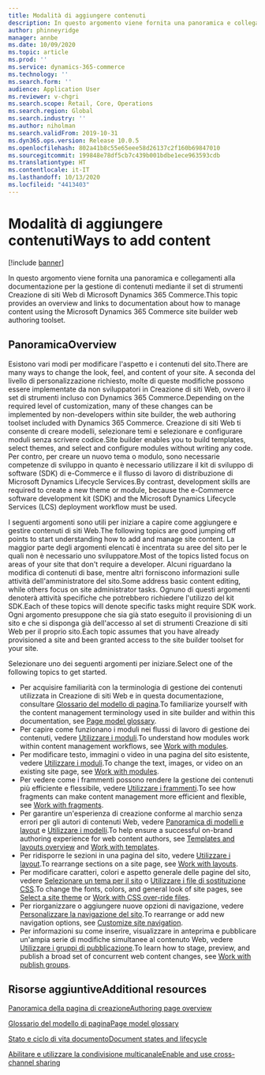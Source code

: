 ```yaml
---
title: Modalità di aggiungere contenuti
description: In questo argomento viene fornita una panoramica e collegamenti alla documentazione per la gestione di contenuti mediante il set di strumenti Creazione di siti Web di Microsoft Dynamics 365 Commerce.
author: phinneyridge
manager: annbe
ms.date: 10/09/2020
ms.topic: article
ms.prod: ''
ms.service: dynamics-365-commerce
ms.technology: ''
ms.search.form: ''
audience: Application User
ms.reviewer: v-chgri
ms.search.scope: Retail, Core, Operations
ms.search.region: Global
ms.search.industry: ''
ms.author: niholman
ms.search.validFrom: 2019-10-31
ms.dyn365.ops.version: Release 10.0.5
ms.openlocfilehash: 802a41b8c55e65eee58d26137c2f160b69847010
ms.sourcegitcommit: 199848e78df5cb7c439b001bdbe1ece963593cdb
ms.translationtype: HT
ms.contentlocale: it-IT
ms.lasthandoff: 10/13/2020
ms.locfileid: "4413403"
---
```

# <a name="ways-to-add-content"></a><span data-ttu-id="7d7f6-103">Modalità di aggiungere contenuti</span><span class="sxs-lookup"><span data-stu-id="7d7f6-103">Ways to add content</span></span>

[!include [banner](includes/banner.md)]

<span data-ttu-id="7d7f6-104">In questo argomento viene fornita una panoramica e collegamenti alla documentazione per la gestione di contenuti mediante il set di strumenti Creazione di siti Web di Microsoft Dynamics 365 Commerce.</span><span class="sxs-lookup"><span data-stu-id="7d7f6-104">This topic provides an overview and links to documentation about how to manage content using the Microsoft Dynamics 365 Commerce site builder web authoring toolset.</span></span>

## <a name="overview"></a><span data-ttu-id="7d7f6-105">Panoramica</span><span class="sxs-lookup"><span data-stu-id="7d7f6-105">Overview</span></span>

<span data-ttu-id="7d7f6-106">Esistono vari modi per modificare l'aspetto e i contenuti del sito.</span><span class="sxs-lookup"><span data-stu-id="7d7f6-106">There are many ways to change the look, feel, and content of your site.</span></span> <span data-ttu-id="7d7f6-107">A seconda del livello di personalizzazione richiesto, molte di queste modifiche possono essere implementate da non sviluppatori in Creazione di siti Web, ovvero il set di strumenti incluso con Dynamics 365 Commerce.</span><span class="sxs-lookup"><span data-stu-id="7d7f6-107">Depending on the required level of customization, many of these changes can be implemented by non-developers within site builder, the web authoring toolset included with Dynamics 365 Commerce.</span></span> <span data-ttu-id="7d7f6-108">Creazione di siti Web ti consente di creare modelli, selezionare temi e selezionare e configurare moduli senza scrivere codice.</span><span class="sxs-lookup"><span data-stu-id="7d7f6-108">Site builder enables you to build templates, select themes, and select and configure modules without writing any code.</span></span> <span data-ttu-id="7d7f6-109">Per contro, per creare un nuovo tema o modulo, sono necessarie competenze di sviluppo in quanto è necessario utilizzare il kit di sviluppo di software (SDK) di e-Commerce e il flusso di lavoro di distribuzione di Microsoft Dynamics Lifecycle Services.</span><span class="sxs-lookup"><span data-stu-id="7d7f6-109">By contrast, development skills are required to create a new theme or module, because the e-Commerce software development kit (SDK) and the Microsoft Dynamics Lifecycle Services (LCS) deployment workflow must be used.</span></span>

<span data-ttu-id="7d7f6-110">I seguenti argomenti sono utili per iniziare a capire come aggiungere e gestire contenuti di siti Web.</span><span class="sxs-lookup"><span data-stu-id="7d7f6-110">The following topics are good jumping off points to start understanding how to add and manage site content.</span></span> <span data-ttu-id="7d7f6-111">La maggior parte degli argomenti elencati è incentrata su aree del sito per le quali non è necessario uno sviluppatore.</span><span class="sxs-lookup"><span data-stu-id="7d7f6-111">Most of the topics listed focus on areas of your site that don't require a developer.</span></span> <span data-ttu-id="7d7f6-112">Alcuni riguardano la modifica di contenuti di base, mentre altri forniscono informazioni sulle attività dell'amministratore del sito.</span><span class="sxs-lookup"><span data-stu-id="7d7f6-112">Some address basic content editing, while others focus on site administrator tasks.</span></span> <span data-ttu-id="7d7f6-113">Ognuno di questi argomenti denoterà attività specifiche che potrebbero richiedere l'utilizzo del kit SDK.</span><span class="sxs-lookup"><span data-stu-id="7d7f6-113">Each of these topics will denote specific tasks might require SDK work.</span></span> <span data-ttu-id="7d7f6-114">Ogni argomento presuppone che sia già stato eseguito il provisioning di un sito e che si disponga già dell'accesso al set di strumenti Creazione di siti Web per il proprio sito.</span><span class="sxs-lookup"><span data-stu-id="7d7f6-114">Each topic assumes that you have already provisioned a site and been granted access to the site builder toolset for your site.</span></span>

<span data-ttu-id="7d7f6-115">Selezionare uno dei seguenti argomenti per iniziare.</span><span class="sxs-lookup"><span data-stu-id="7d7f6-115">Select one of the following topics to get started.</span></span>

- <span data-ttu-id="7d7f6-116">Per acquisire familiarità con la terminologia di gestione dei contenuti utilizzata in Creazione di siti Web e in questa documentazione, consultare [Glossario del modello di pagina](page-elements-overview.md).</span><span class="sxs-lookup"><span data-stu-id="7d7f6-116">To familiarize yourself with the content management terminology used in site builder and within this documentation, see [Page model glossary](page-elements-overview.md).</span></span>
- <span data-ttu-id="7d7f6-117">Per capire come funzionano i moduli nei flussi di lavoro di gestione dei contenuti, vedere [Utilizzare i moduli](work-with-modules.md).</span><span class="sxs-lookup"><span data-stu-id="7d7f6-117">To understand how modules work within content management workflows, see [Work with modules](work-with-modules.md).</span></span>
- <span data-ttu-id="7d7f6-118">Per modificare testo, immagini o video in una pagina del sito esistente, vedere [Utilizzare i moduli](work-with-modules.md).</span><span class="sxs-lookup"><span data-stu-id="7d7f6-118">To change the text, images, or video on an existing site page, see [Work with modules](work-with-modules.md).</span></span>
- <span data-ttu-id="7d7f6-119">Per vedere come i frammenti possono rendere la gestione dei contenuti più efficiente e flessibile, vedere [Utilizzare i frammenti](work-with-fragments.md).</span><span class="sxs-lookup"><span data-stu-id="7d7f6-119">To see how fragments can make content management more efficient and flexible, see [Work with fragments](work-with-fragments.md).</span></span>
- <span data-ttu-id="7d7f6-120">Per garantire un'esperienza di creazione conforme al marchio senza errori per gli autori di contenuti Web, vedere [Panoramica di modelli e layout](templates-layouts-overview.md) e [Utilizzare i modelli](work-with-templates.md).</span><span class="sxs-lookup"><span data-stu-id="7d7f6-120">To help ensure a successful on-brand authoring experience for web content authors, see [Templates and layouts overview](templates-layouts-overview.md) and [Work with templates](work-with-templates.md).</span></span>
- <span data-ttu-id="7d7f6-121">Per ridisporre le sezioni in una pagina del sito, vedere [Utilizzare i layout](work-with-layouts.md).</span><span class="sxs-lookup"><span data-stu-id="7d7f6-121">To rearrange sections on a site page, see [Work with layouts](work-with-layouts.md).</span></span>
- <span data-ttu-id="7d7f6-122">Per modificare caratteri, colori e aspetto generale delle pagine del sito, vedere [Selezionare un tema per il sito](select-site-theme.md) o [Utilizzare i file di sostituzione CSS](css-override-files.md).</span><span class="sxs-lookup"><span data-stu-id="7d7f6-122">To change the fonts, colors, and general look of site pages, see [Select a site theme](select-site-theme.md) or [Work with CSS over-ride files](css-override-files.md).</span></span>
- <span data-ttu-id="7d7f6-123">Per riorganizzare o aggiungere nuove opzioni di navigazione, vedere [Personalizzare la navigazione del sito](customize-site-navigation.md).</span><span class="sxs-lookup"><span data-stu-id="7d7f6-123">To rearrange or add new navigation options, see [Customize site navigation](customize-site-navigation.md).</span></span>
- <span data-ttu-id="7d7f6-124">Per informazioni su come inserire, visualizzare in anteprima e pubblicare un'ampia serie di modifiche simultanee al contenuto Web, vedere [Utilizzare i gruppi di pubblicazione](publish-groups.md).</span><span class="sxs-lookup"><span data-stu-id="7d7f6-124">To learn how to stage, preview, and publish a broad set of concurrent web content changes, see [Work with publish groups](publish-groups.md).</span></span>

## <a name="additional-resources"></a><span data-ttu-id="7d7f6-125">Risorse aggiuntive</span><span class="sxs-lookup"><span data-stu-id="7d7f6-125">Additional resources</span></span>

[<span data-ttu-id="7d7f6-126">Panoramica della pagina di creazione</span><span class="sxs-lookup"><span data-stu-id="7d7f6-126">Authoring page overview</span></span>](authoring-home-overview.md)

[<span data-ttu-id="7d7f6-127">Glossario del modello di pagina</span><span class="sxs-lookup"><span data-stu-id="7d7f6-127">Page model glossary</span></span>](page-elements-overview.md)

[<span data-ttu-id="7d7f6-128">Stato e ciclo di vita documento</span><span class="sxs-lookup"><span data-stu-id="7d7f6-128">Document states and lifecycle</span></span>](document-states-overview.md)

[<span data-ttu-id="7d7f6-129">Abilitare e utilizzare la condivisione multicanale</span><span class="sxs-lookup"><span data-stu-id="7d7f6-129">Enable and use cross-channel sharing</span></span>](cross-channel-sharing.md)
